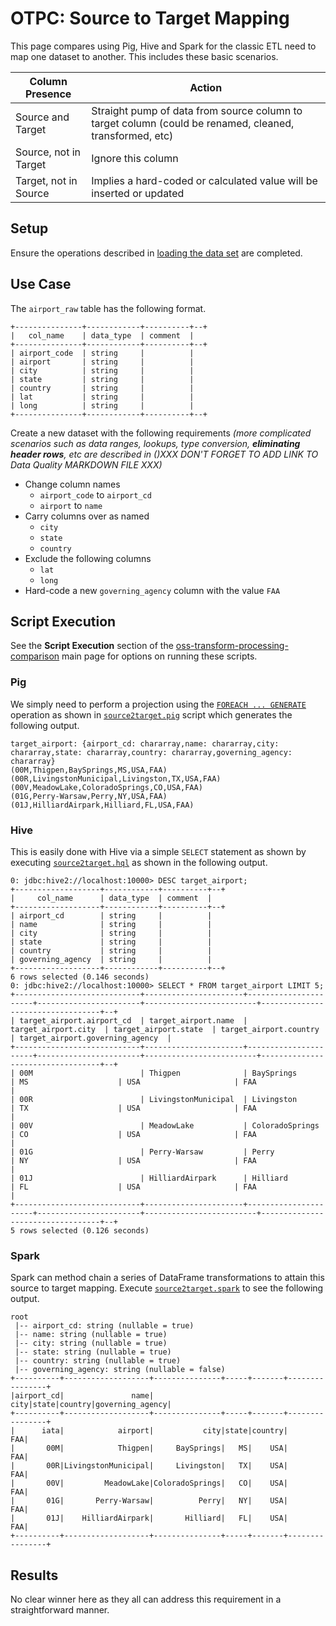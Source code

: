 # OTPC: Source to Target Mapping

This page compares using Pig, Hive and Spark for the classic ETL need to map one dataset to another.  This includes these basic scenarios.

| Column Presence | Action |
| --------------- | ------ |
| Source and Target | Straight pump of data from source column to target column (could be renamed, cleaned, transformed, etc) |
| Source, not in Target | Ignore this column |
| Target, not in Source | Implies a hard-coded or calculated value will be inserted or updated |

## Setup

Ensure the operations described in [loading the data set](DATASET.md) are completed.

## Use Case

The `airport_raw` table has the following format.

```
+---------------+------------+----------+--+
|   col_name    | data_type  | comment  |
+---------------+------------+----------+--+
| airport_code  | string     |          |
| airport       | string     |          |
| city          | string     |          |
| state         | string     |          |
| country       | string     |          |
| lat           | string     |          |
| long          | string     |          |
+---------------+------------+----------+--+
```

Create a new dataset with the following requirements _(more complicated scenarios such as data ranges, lookups, type conversion, **eliminating header rows**, etc are described in ()XXX DON'T FORGET TO ADD LINK TO Data Quality MARKDOWN FILE XXX)_

* Change column names
  * `airport_code` to `airport_cd`
  * `airport` to `name`
* Carry columns over as named
  * `city`
  * `state`
  * `country`
* Exclude the following columns
  * `lat`
  * `long`
* Hard-code a new `governing_agency` column with the value `FAA`

## Script Execution

See the **Script Execution** section of the [oss-transform-processing-comparison](../../README.md#script-execution) main page for options on running these scripts.

### Pig

We simply need to perform a projection using the [`FOREACH ... GENERATE`](http://pig.apache.org/docs/r0.16.0/basic.html#foreach) operation as shown in [`source2target.pig`](source2target.pig) script which generates the following output.

```
target_airport: {airport_cd: chararray,name: chararray,city: chararray,state: chararray,country: chararray,governing_agency: chararray}
(00M,Thigpen,BaySprings,MS,USA,FAA)
(00R,LivingstonMunicipal,Livingston,TX,USA,FAA)
(00V,MeadowLake,ColoradoSprings,CO,USA,FAA)
(01G,Perry-Warsaw,Perry,NY,USA,FAA)
(01J,HilliardAirpark,Hilliard,FL,USA,FAA)
```

### Hive

This is easily done with Hive via a simple `SELECT` statement as shown by executing [`source2target.hql`](source2target.hql) as shown in the following output.

```
0: jdbc:hive2://localhost:10000> DESC target_airport;
+-------------------+------------+----------+--+
|     col_name      | data_type  | comment  |
+-------------------+------------+----------+--+
| airport_cd        | string     |          |
| name              | string     |          |
| city              | string     |          |
| state             | string     |          |
| country           | string     |          |
| governing_agency  | string     |          |
+-------------------+------------+----------+--+
6 rows selected (0.146 seconds)
0: jdbc:hive2://localhost:10000> SELECT * FROM target_airport LIMIT 5;
+----------------------------+----------------------+----------------------+-----------------------+-------------------------+----------------------------------+--+
| target_airport.airport_cd  | target_airport.name  | target_airport.city  | target_airport.state  | target_airport.country  | target_airport.governing_agency  |
+----------------------------+----------------------+----------------------+-----------------------+-------------------------+----------------------------------+--+
| 00M                        | Thigpen              | BaySprings           | MS                    | USA                     | FAA                              |
| 00R                        | LivingstonMunicipal  | Livingston           | TX                    | USA                     | FAA                              |
| 00V                        | MeadowLake           | ColoradoSprings      | CO                    | USA                     | FAA                              |
| 01G                        | Perry-Warsaw         | Perry                | NY                    | USA                     | FAA                              |
| 01J                        | HilliardAirpark      | Hilliard             | FL                    | USA                     | FAA                              |
+----------------------------+----------------------+----------------------+-----------------------+-------------------------+----------------------------------+--+
5 rows selected (0.126 seconds)
```

### Spark

Spark can method chain a series of DataFrame transformations to attain this source to target mapping.  Execute [`source2target.spark`](source2target.spark) to see the following output.

```
root
 |-- airport_cd: string (nullable = true)
 |-- name: string (nullable = true)
 |-- city: string (nullable = true)
 |-- state: string (nullable = true)
 |-- country: string (nullable = true)
 |-- governing_agency: string (nullable = false)
+----------+-------------------+---------------+-----+-------+----------------+
|airport_cd|               name|           city|state|country|governing_agency|
+----------+-------------------+---------------+-----+-------+----------------+
|      iata|            airport|           city|state|country|             FAA|
|       00M|            Thigpen|     BaySprings|   MS|    USA|             FAA|
|       00R|LivingstonMunicipal|     Livingston|   TX|    USA|             FAA|
|       00V|         MeadowLake|ColoradoSprings|   CO|    USA|             FAA|
|       01G|       Perry-Warsaw|          Perry|   NY|    USA|             FAA|
|       01J|    HilliardAirpark|       Hilliard|   FL|    USA|             FAA|
+----------+-------------------+---------------+-----+-------+----------------+
```

## Results

No clear winner here as they all can address this requirement in a straightforward manner.